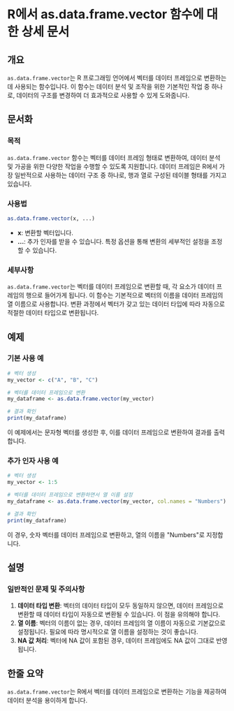<!--
Meta Description: # R에서 as.data.frame.vector 함수에 대한 상세 문서 ## 개요 `as.data.frame.vector`는 R 프로그래밍 언어에서 벡터를 데이터 프레임으로 변환하는 데 사용되는 함수입니다. 이 함수는 데이터 분석 및 조작을 위한 기본적인 작업 중 하나...
Meta Keywords: 데이터, data, frame, vector, 벡터를
-->

# R에서 as.data.frame.vector 함수에 대한 상세 문서

## 개요
`as.data.frame.vector`는 R 프로그래밍 언어에서 벡터를 데이터 프레임으로 변환하는 데 사용되는 함수입니다. 이 함수는 데이터 분석 및 조작을 위한 기본적인 작업 중 하나로, 데이터의 구조를 변경하여 더 효과적으로 사용할 수 있게 도와줍니다.

## 문서화

### 목적
`as.data.frame.vector` 함수는 벡터를 데이터 프레임 형태로 변환하여, 데이터 분석 및 가공을 위한 다양한 작업을 수행할 수 있도록 지원합니다. 데이터 프레임은 R에서 가장 일반적으로 사용하는 데이터 구조 중 하나로, 행과 열로 구성된 테이블 형태를 가지고 있습니다.

### 사용법
```R
as.data.frame.vector(x, ...)
```

- **x**: 변환할 벡터입니다.
- **...**: 추가 인자를 받을 수 있습니다. 특정 옵션을 통해 변환의 세부적인 설정을 조정할 수 있습니다.

### 세부사항
`as.data.frame.vector`는 벡터를 데이터 프레임으로 변환할 때, 각 요소가 데이터 프레임의 행으로 들어가게 됩니다. 이 함수는 기본적으로 벡터의 이름을 데이터 프레임의 열 이름으로 사용합니다. 변환 과정에서 벡터가 갖고 있는 데이터 타입에 따라 자동으로 적절한 데이터 타입으로 변환됩니다.

## 예제

### 기본 사용 예
```R
# 벡터 생성
my_vector <- c("A", "B", "C")

# 벡터를 데이터 프레임으로 변환
my_dataframe <- as.data.frame.vector(my_vector)

# 결과 확인
print(my_dataframe)
```

이 예제에서는 문자형 벡터를 생성한 후, 이를 데이터 프레임으로 변환하여 결과를 출력합니다.

### 추가 인자 사용 예
```R
# 벡터 생성
my_vector <- 1:5

# 벡터를 데이터 프레임으로 변환하면서 열 이름 설정
my_dataframe <- as.data.frame.vector(my_vector, col.names = "Numbers")

# 결과 확인
print(my_dataframe)
```

이 경우, 숫자 벡터를 데이터 프레임으로 변환하고, 열의 이름을 "Numbers"로 지정합니다.

## 설명

### 일반적인 문제 및 주의사항
1. **데이터 타입 변환**: 벡터의 데이터 타입이 모두 동일하지 않으면, 데이터 프레임으로 변환할 때 데이터 타입이 자동으로 변환될 수 있습니다. 이 점을 유의해야 합니다.
2. **열 이름**: 벡터의 이름이 없는 경우, 데이터 프레임의 열 이름이 자동으로 기본값으로 설정됩니다. 필요에 따라 명시적으로 열 이름을 설정하는 것이 좋습니다.
3. **NA 값 처리**: 벡터에 NA 값이 포함된 경우, 데이터 프레임에도 NA 값이 그대로 반영됩니다.

## 한줄 요약
`as.data.frame.vector`는 R에서 벡터를 데이터 프레임으로 변환하는 기능을 제공하여 데이터 분석을 용이하게 합니다.